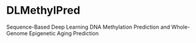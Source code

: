 # DLMethylPred
Sequence-Based Deep Learning DNA Methylation Prediction and Whole-Genome Epigenetic Aging Prediction
